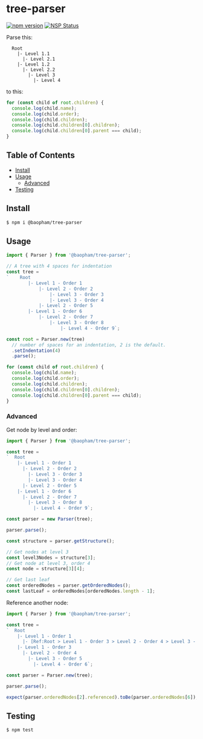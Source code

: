 # tree-parser

[![npm version](https://badge.fury.io/js/%40baopham%2Ftree-parser.svg)](https://badge.fury.io/js/%40baopham%2Ftree-parser)
[![NSP Status](https://nodesecurity.io/orgs/baopham/projects/2deea82f-4445-4ae5-b40f-d8c07e71022a/badge)](https://nodesecurity.io/orgs/baopham/projects/2deea82f-4445-4ae5-b40f-d8c07e71022a)

Parse this:

```
  Root
    |- Level 1.1
      |- Level 2.1
    |- Level 1.2
      |- Level 2.2
        |- Level 3
          |- Level 4
```

to this:

```js
for (const child of root.children) {
  console.log(child.name);
  console.log(child.order);
  console.log(child.children);
  console.log(child.children[0].children);
  console.log(child.children[0].parent === child);
}
```

## Table of Contents
* [Install](#install)
* [Usage](#usage)
  * [Advanced](#advanced)
* [Testing](#testing)

## Install

``` bash
$ npm i @baopham/tree-parser
```

## Usage

```js
import { Parser } from '@baopham/tree-parser';

// A tree with 4 spaces for indentation
const tree =
`    Root
        |- Level 1 - Order 1
            |- Level 2 - Order 2
                |- Level 3 - Order 3
                |- Level 3 - Order 4
            |- Level 2 - Order 5
        |- Level 1 - Order 6
            |- Level 2 - Order 7
                |- Level 3 - Order 8
                    |- Level 4 - Order 9`;

const root = Parser.new(tree)
  // number of spaces for an indentation, 2 is the default.
  .setIndentation(4)
  .parse();

for (const child of root.children) {
  console.log(child.name);
  console.log(child.order);
  console.log(child.children);
  console.log(child.children[0].children);
  console.log(child.children[0].parent === child);
}
```

### Advanced

Get node by level and order:

```js
import { Parser } from '@baopham/tree-parser';

const tree =
`  Root
    |- Level 1 - Order 1
      |- Level 2 - Order 2
        |- Level 3 - Order 3
        |- Level 3 - Order 4
      |- Level 2 - Order 5
    |- Level 1 - Order 6
      |- Level 2 - Order 7
        |- Level 3 - Order 8
          |- Level 4 - Order 9`;

const parser = new Parser(tree);

parser.parse();

const structure = parser.getStructure();

// Get nodes at level 3
const level3Nodes = structure[3];
// Get node at level 3, order 4
const node = structure[3][4];

// Get last leaf
const orderedNodes = parser.getOrderedNodes();
const lastLeaf = orderedNodes[orderedNodes.length - 1];
```

Reference another node:

```js
import { Parser } from '@baopham/tree-parser';

const tree =
`  Root
    |- Level 1 - Order 1
      |- [Ref:Root > Level 1 - Order 3 > Level 2 - Order 4 > Level 3 - Order 5 > Level 4 - Order 6]
    |- Level 1 - Order 3
      |- Level 2 - Order 4
        |- Level 3 - Order 5
          |- Level 4 - Order 6`;

const parser = Parser.new(tree);

parser.parse();

expect(parser.orderedNodes[2].referenced).toBe(parser.orderedNodes[6]);
```


## Testing

``` bash
$ npm test
```
